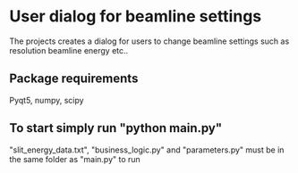 # User dialog for beamline settings
The projects creates a dialog for users to change beamline settings such as resolution beamline energy etc..
## Package requirements 
Pyqt5, numpy, scipy

## To start simply run "python main.py"



"slit_energy_data.txt", "business_logic.py" and "parameters.py" must be in the same folder as "main.py" to run
